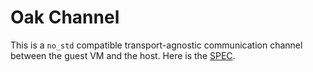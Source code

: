 # Oak Channel

This is a `no_std` compatible transport-agnostic communication channel between
the guest VM and the host. Here is the [SPEC](SPEC.md).

